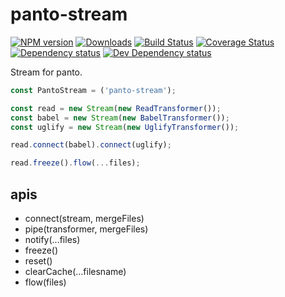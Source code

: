 # panto-stream
[![NPM version][npm-image]][npm-url] [![Downloads][downloads-image]][npm-url] [![Build Status][travis-image]][travis-url] [![Coverage Status][coverage-image]][coverage-url] [![Dependency status][david-dm-image]][david-dm-url] [![Dev Dependency status][david-dm-dev-image]][david-dm-dev-url]

Stream for panto.

```js
const PantoStream = ('panto-stream');

const read = new Stream(new ReadTransformer());
const babel = new Stream(new BabelTransformer());
const uglify = new Stream(new UglifyTransformer());

read.connect(babel).connect(uglify);

read.freeze().flow(...files);
```

## apis
 - connect(stream, mergeFiles)
 - pipe(transformer, mergeFiles)
 - notify(...files)
 - freeze()
 - reset()
 - clearCache(...filesname)
 - flow(files)

[npm-url]: https://npmjs.org/package/panto-stream
[downloads-image]: http://img.shields.io/npm/dm/panto-stream.svg
[npm-image]: http://img.shields.io/npm/v/panto-stream.svg
[travis-url]: https://travis-ci.org/pantojs/panto-stream
[travis-image]: http://img.shields.io/travis/pantojs/panto-stream.svg
[david-dm-url]:https://david-dm.org/pantojs/panto-stream
[david-dm-image]:https://david-dm.org/pantojs/panto-stream.svg
[david-dm-dev-url]:https://david-dm.org/pantojs/panto-stream#info=devDependencies
[david-dm-dev-image]:https://david-dm.org/pantojs/panto-stream/dev-status.svg
[coverage-image]:https://coveralls.io/repos/github/pantojs/panto-stream/badge.svg?branch=master
[coverage-url]:https://coveralls.io/github/pantojs/panto-stream?branch=master